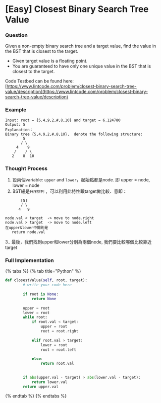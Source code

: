 # \[Easy\] Closest Binary Search Tree Value

### **Question** 

Given a non-empty binary search tree and a target value, find the value in the BST that is closest to the target.

* Given target value is a floating point.
* You are guaranteed to have only one unique value in the BST that is closest to the target.

Code Testbed can be found here: [https://www.lintcode.com/problem/closest-binary-search-tree-value/description](https://www.lintcode.com/problem/closest-binary-search-tree-value/description)

### **Example**

```text
Input: root = {5,4,9,2,#,8,10} and target = 6.124780
Output: 5
Explanation：
Binary tree {5,4,9,2,#,8,10},  denote the following structure:
        5
       / \
     4    9
    /    / \
   2    8  10
```

### Thought Process

1. 設兩個variable: `upper` and `lower`，起始點都是node. 即 upper = node, lower = node  
2. BST總是`升序排列` ，可以利用此特性跟target做比較．意即：

```text
       [5]  
       / \ 
      4   9

node.val < target  -> move to node.right 
node.val > target  -> move to node.left 
在upper&lower中間則是 
   return node.val
```

 3.. 最後，我們找到upper和lower分別為兩個node, 我們要比較哪個比較靠近target

### Full Implementation

{% tabs %}
{% tab title="Python" %}
```python
def closestValue(self, root, target):
        # write your code here
        
        if root is None:
            return None
            
        upper = root
        lower = root
        while root:
            if root.val < target:
                upper = root
                root = root.right
                
            elif root.val > target:
                lower = root
                root = root.left
                
            else: 
                return root.val
            
        
        if abs(upper.val - target) > abs(lower.val - target):
            return lower.val
        return upper.val
```
{% endtab %}
{% endtabs %}

